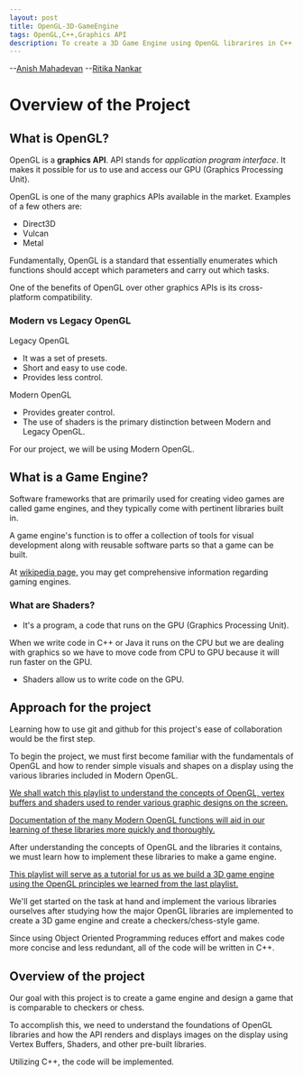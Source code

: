 ```yaml
---
layout: post
title: OpenGL-3D-GameEngine
tags: OpenGL,C++,Graphics API
description: To create a 3D Game Engine using OpenGL librarires in C++ and make a game like checkers/chess.
---
```


--[Anish Mahadevan](https://github.com/Faulty404)
--[Ritika Nankar](https://github.com/Ritika128)
# Overview of the Project 

## What is OpenGL?

OpenGL is a **graphics API**. API stands for *application program interface*. It makes it possible for us to use and access our GPU (Graphics Processing Unit).

OpenGL is one of the many graphics APIs available in the market. Examples of a few others are:
- Direct3D
- Vulcan
- Metal

Fundamentally, OpenGL is a standard that essentially enumerates which functions should accept which parameters and carry out which tasks.

One of the benefits of OpenGL over other graphics APIs is its cross-platform compatibility.
### Modern vs Legacy OpenGL

Legacy OpenGL

- It was a set of presets.
- Short and easy to use code.
- Provides less control.

Modern OpenGL

- Provides greater control.
- The use of shaders is the primary distinction between Modern and Legacy OpenGL.

For our project, we will be using Modern OpenGL.

## What is a Game Engine?

Software frameworks that are primarily used for creating video games are called game engines, and they typically come with pertinent libraries built in.

A game engine's function is to offer a collection of tools for visual development along with reusable software parts so that a game can be built.

At [wikipedia page,](https://en.wikipedia.org/wiki/Game_engine) you may get comprehensive information regarding gaming engines.

### What are Shaders?

- It's a program, a code that runs on the GPU (Graphics Processing Unit).

When we write code in C++ or Java it runs on the CPU but we are dealing with graphics so we have to move code from CPU to GPU because it will run faster on the GPU.

- Shaders allow us to write code on the GPU.
## Approach for the project

Learning how to use git and github for this project's ease of collaboration would be the first step.

To begin the project, we must first become familiar with the fundamentals of OpenGL and how to render simple visuals and shapes on a display using the various libraries included in Modern OpenGL.

[We shall watch this playlist to understand the concepts of OpenGL, vertex buffers and shaders used to render various graphic designs on the screen.](https://youtube.com/playlist?list=PLlrATfBNZ98foTJPJ_Ev03o2oq3-GGOS2)

[Documentation of the many Modern OpenGL functions will aid in our learning of these libraries more quickly and thoroughly.](https://docs.gl/)

After understanding the concepts of OpenGL and the libraries it contains, we must learn how to implement these libraries to make a game engine.

[This playlist will serve as a tutorial for us as we build a 3D game engine using the OpenGL principles we learned from the last playlist.](https://youtube.com/playlist?list=PLv8DnRaQOs5-TyYnF56YghOxQBNr1VVmF)

We'll get started on the task at hand and implement the various libraries ourselves after studying how the major OpenGL libraries are implemented to create a 3D game engine and create a checkers/chess-style game.

Since using Object Oriented Programming reduces effort and makes code more concise and less redundant, all of the code will be written in C++.

## Overview of the project

Our goal with this project is to create a game engine and design a game that is comparable to checkers or chess.

To accomplish this, we need to understand the foundations of OpenGL libraries and how the API renders and displays images on the display using Vertex Buffers, Shaders, and other pre-built libraries. 

Utilizing C++, the code will be implemented.